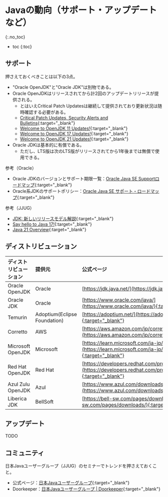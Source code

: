 # Javaの動向（サポート・アップデートなど）
{:.no_toc}

* toc
{:toc}

## サポート
押さえておくべきことは以下の3点。
- "Oracle OpenJDK"と"Oracle JDK"は別物である。
- Oracle OpenJDKはリリースされてから計2回のアップデートリリースが提供される。
  - とはいえCritical Patch Updatesは継続して提供されており更新状況は随時確認する必要がある。
  - [Critical Patch Updates, Security Alerts and Bulletins](https://www.oracle.com/in/security-alerts/){:target="_blank"}
  - [Welcome to OpenJDK 11 Updates!](https://wiki.openjdk.org/display/JDKUpdates/JDK11u){:target="_blank"}
  - [Welcome to OpenJDK 17 Updates!](https://wiki.openjdk.org/display/JDKUpdates/JDK+17u){:target="_blank"}
  - [Welcome to OpenJDK 21 Updates!](https://wiki.openjdk.org/display/JDKUpdates/JDK+21u){:target="_blank"}
- Oracle JDKは基本的に有償である。
  - ただし、LTS版は次のLTS版がリリースされてから1年後までは無償で使用できる。

参考（Oracle）
- Oracle JDKのバージョンとサポート期限一覧：[Oracle Java SE Supportロードマップ](https://www.oracle.com/jp/java/technologies/java-se-support-roadmap.html){:target="_blank"}
- Oracle系JDKのサポートポリシー：[Oracle Java SE サポート・ロードマップ](https://www.oracle.com/a/ocom/docs/oracle-java-se-jp.pdf){:target="_blank"}

参考（JJUG）
- [JDK: 新しいリリースモデル解説](https://www.slideshare.net/oracle4engineer/jdk-102915437){:target="_blank"}
- [Say hello to Java 17!](https://speakerdeck.com/logico_jp/say-hello-to-java-17){:target="_blank"}
- [Java 21 Overview](https://speakerdeck.com/line_developers/java-21-overview){:target="_blank"}

## ディストリビューション

| ディストリビューション | 提供元 | 公式ページ |
| :-- | :-- | :-- |
| Oracle OpenJDK | Oracle | [https://jdk.java.net/](https://jdk.java.net/){:target="_blank"} |
| Oracle JDK | Oracle | [https://www.oracle.com/java/](https://www.oracle.com/java/){:target="_blank"} |
| Temurin | Adoptium(Eclipse Foundation) | [https://adoptium.net/](https://adoptium.net/){:target="_blank"} |
| Corretto | AWS | [https://aws.amazon.com/jp/corretto/](https://aws.amazon.com/jp/corretto/){:target="_blank"} |
| Microsoft OpenJDK | Microsoft | [https://learn.microsoft.com/ja-jp/java/openjdk/](https://learn.microsoft.com/ja-jp/java/openjdk/){:target="_blank"} |
| Red Hat OpenJDK | Red Hat | [https://developers.redhat.com/products/openjdk/overview](https://developers.redhat.com/products/openjdk/overview){:target="_blank"} |
| Azul Zulu OpenJDK | Azul | [https://www.azul.com/downloads/#zulu](https://www.azul.com/downloads/#zulu){:target="_blank"} |
| Liberica JDK | BellSoft | [https://bell-sw.com/pages/downloads/](https://bell-sw.com/pages/downloads/){:target="_blank"} |

## アップデート
TODO

## コミュニティ
日本Javaユーザーグループ（JJUG）のセミナーでトレンドを押さえておくこと。
- 公式ページ：[日本Javaユーザーグループ](https://www.java-users.jp/){:target="_blank"}
- Doorkeeper：[日本Javaユーザーグループ \| Doorkeeper](https://jjug.doorkeeper.jp/){:target="_blank"}
